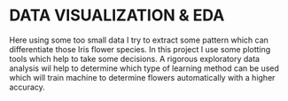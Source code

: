 # DATA VISUALIZATION & EDA
Here using some too small data I try to extract 
some pattern which can differentiate those Iris flower species.
In this project I use some plotting tools which help to take some decisions.
A rigorous exploratory data analysis wil help to determine 
which type of learning method can be used which will train
machine to determine flowers automatically with a higher accuracy.
